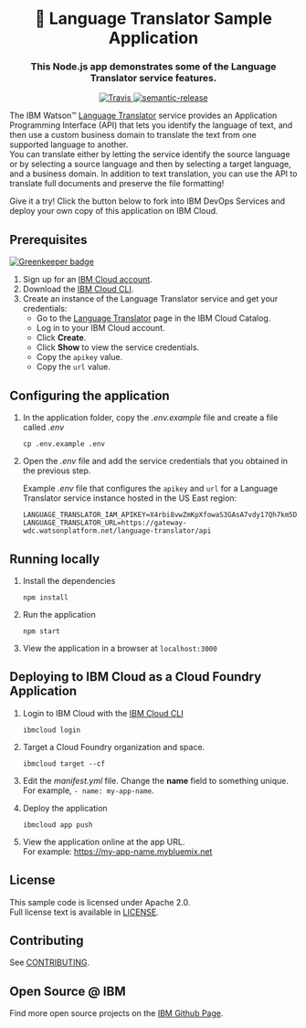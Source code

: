 <h1 align="center" style="border-bottom: none;">🚀 Language Translator Sample Application</h1>
<h3 align="center">This Node.js app demonstrates some of the Language Translator service features.
</h3>
<p align="center">
  <a href="http://travis-ci.org/watson-developer-cloud/language-translator-nodejs">
    <img alt="Travis" src="https://travis-ci.org/watson-developer-cloud/language-translator-nodejs.svg?branch=master">
  </a>
  <a href="#badge">
    <img alt="semantic-release" src="https://img.shields.io/badge/%20%20%F0%9F%93%A6%F0%9F%9A%80-semantic--release-e10079.svg">
  </a>
</p>
</p>

  The IBM Watson&trade; [Language Translator][service_url] service provides an Application Programming Interface (API) that lets you identify the language of text, and then use a custom business domain to translate the text from one supported language to another.  
  You can translate either by letting the service identify the source language or by selecting a source language and then by selecting a target language, and a business domain. In addition to text translation, you can use the API to translate full documents and preserve the file formatting!


Give it a try! Click the button below to fork into IBM DevOps Services and deploy your own copy of this application on IBM Cloud.


## Prerequisites

[![Greenkeeper badge](https://badges.greenkeeper.io/watson-developer-cloud/language-translator-nodejs.svg)](https://greenkeeper.io/)

1. Sign up for an [IBM Cloud account](https://cloud.ibm.com/registration/).
1. Download the [IBM Cloud CLI](https://cloud.ibm.com/docs/cli/index.html#overview).
1. Create an instance of the Language Translator service and get your credentials:
    - Go to the [Language Translator](https://cloud.ibm.com/catalog/services/language-translator) page in the IBM Cloud Catalog.
    - Log in to your IBM Cloud account.
    - Click **Create**.
    - Click **Show** to view the service credentials.
    - Copy the `apikey` value.
    - Copy the `url` value.

## Configuring the application

1. In the application folder, copy the *.env.example* file and create a file called *.env*

    ```
    cp .env.example .env
    ```

2. Open the *.env* file and add the service credentials that you obtained in the previous step.

    Example *.env* file that configures the `apikey` and `url` for a Language Translator service instance hosted in the US East region:

    ```
    LANGUAGE_TRANSLATOR_IAM_APIKEY=X4rbi8vwZmKpXfowaS3GAsA7vdy17Qh7km5D6EzKLHL2
    LANGUAGE_TRANSLATOR_URL=https://gateway-wdc.watsonplatform.net/language-translator/api
    ```

## Running locally

1. Install the dependencies

    ```
    npm install
    ```

1. Run the application

    ```
    npm start
    ```

1. View the application in a browser at `localhost:3000`

## Deploying to IBM Cloud as a Cloud Foundry Application

1. Login to IBM Cloud with the [IBM Cloud CLI](https://cloud.ibm.com/docs/cli/index.html#overview)

    ```
    ibmcloud login
    ```

1. Target a Cloud Foundry organization and space.

    ```
    ibmcloud target --cf
    ```

1. Edit the *manifest.yml* file. Change the **name** field to something unique.  
  For example, `- name: my-app-name`.
1. Deploy the application

    ```
    ibmcloud app push
    ```

1. View the application online at the app URL.  
For example: https://my-app-name.mybluemix.net


## License

This sample code is licensed under Apache 2.0.  
Full license text is available in [LICENSE](LICENSE).

## Contributing

See [CONTRIBUTING](CONTRIBUTING.md).

## Open Source @ IBM

Find more open source projects on the
[IBM Github Page](http://ibm.github.io/).

[service_url]: https://www.ibm.com/watson/services/language-translator/
[docs]: https://cloud.ibm.com/docs/services/language-translator?topic=language-translator-about#about
